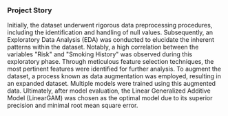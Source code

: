 ### Project Story 
Initially, the dataset underwent rigorous data preprocessing procedures, including the identification and handling of null values. Subsequently, an Exploratory Data Analysis (EDA) was conducted to elucidate the inherent patterns within the dataset. Notably, a high correlation between the variables "Risk" and "Smoking History" was observed during this exploratory phase. Through meticulous feature selection techniques, the most pertinent features were identified for further analysis. To augment the dataset, a process known as data augmentation was employed, resulting in an expanded dataset. Multiple models were trained using this augmented data. Ultimately, after model evaluation, the Linear Generalized Additive Model (LinearGAM) was chosen as the optimal model due to its superior precision and minimal root mean square error.


